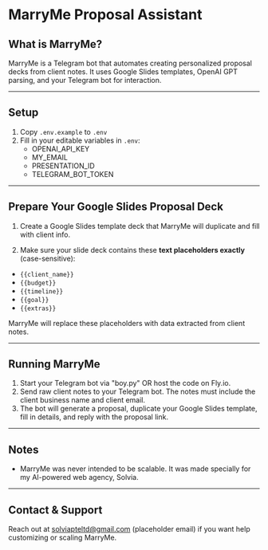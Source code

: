 # MarryMe Proposal Assistant

## What is MarryMe?
MarryMe is a Telegram bot that automates creating personalized proposal decks from client notes. It uses Google Slides templates, OpenAI GPT parsing, and your Telegram bot for interaction.

---

## Setup

1. Copy `.env.example` to `.env`
2. Fill in your editable variables in `.env`:
   - OPENAI_API_KEY
   - MY_EMAIL
   - PRESENTATION_ID
   - TELEGRAM_BOT_TOKEN

---

## Prepare Your Google Slides Proposal Deck

1. Create a Google Slides template deck that MarryMe will duplicate and fill with client info.

2. Make sure your slide deck contains these **text placeholders exactly** (case-sensitive):

- `{{client_name}}`
- `{{budget}}`
- `{{timeline}}`
- `{{goal}}`
- `{{extras}}`

MarryMe will replace these placeholders with data extracted from client notes.

---

## Running MarryMe

1. Start your Telegram bot via "boy.py" OR host the code on Fly.io.
2. Send raw client notes to your Telegram bot. The notes must include the client business name and client email.
3. The bot will generate a proposal, duplicate your Google Slides template, fill in details, and reply with the proposal link.

---

## Notes

- MarryMe was never intended to be scalable. It was made specially for my AI-powered web agency, Solvia.

---

## Contact & Support

Reach out at solviapteltd@gmail.com (placeholder email) if you want help customizing or scaling MarryMe.